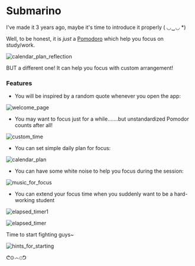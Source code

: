 # Submarino

I've made it 3 years ago, maybe it's time to introduce it properly ‎( ◡‿◡ *)

Well, to be honest, it is *just* a [Pomodoro](https://en.wikipedia.org/wiki/Pomodoro_Technique) which help you focus on study/work.

![calendar_plan_reflection](https://user-images.githubusercontent.com/25223617/194897029-10365798-0c9c-4cf5-a485-6c2abcd0f22f.png)

BUT a different one! It can help you focus with custom arrangement!

### Features

- You will be inspired by a random quote whenever you open the app:

![welcome_page](https://user-images.githubusercontent.com/25223617/194895539-949f114b-ab35-4b99-a838-c738145e771a.png)

- You may want to focus just for a while.......but unstandardized Pomodor counts after all!

![custom_time](https://user-images.githubusercontent.com/25223617/194897990-cbb04f31-f9c4-4371-9050-21a3e9d2196b.png)

- You can set simple daily plan for focus:

![calendar_plan](https://user-images.githubusercontent.com/25223617/194896694-61416178-7871-44c2-868f-91d9d72afe14.png)

- You can have some white noise to help you focus during the session:

![music_for_focus](https://user-images.githubusercontent.com/25223617/194897244-2563470a-70f7-4e44-80d9-b85694f5d25e.png)

- You can extend your focus time when you suddenly want to be a hard-working student

![elapsed_timer1](https://user-images.githubusercontent.com/25223617/194896401-d0a27deb-bbbf-4338-b43f-fb554295cc82.png)

![elapsed_timer](https://user-images.githubusercontent.com/25223617/194896968-1723d50c-7fdb-4ce4-8802-96bff5cf7d25.png)

Time to start fighting guys~

![hints_for_starting](https://user-images.githubusercontent.com/25223617/194897323-9e3474fe-7c23-4741-b68b-4842430419fa.png)

 ᕦ⊙෴⊙ᕤ
